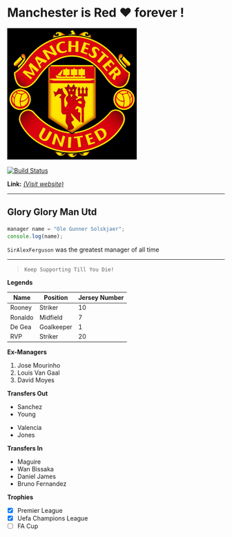 # Manchester is Red :heart: forever !
<!-- ![rohit maan](ManchesterUnited.jpg "helloji") -->
<img src = "ManchesterUnited.jpg"  alt = "Manchester United"  width=300  title= "ManUtd Logo">

[![Build Status](https://travis-ci.org/github/training-kit.svg?branch=master)](https://travis-ci.org/github/training-kit)

**Link:** _[(Visit website)](https://www.manutd.com/ "OfficialSite")_

---

## Glory Glory Man Utd 

```javascript
manager name = "Ole Gunner Solskjaer";
console.log(name); 
```

`SirAlexFerguson` was the greatest manager of all time

*******

>     Keep Supporting Till You Die!

**Legends**

|   Name  |  Position  | Jersey Number
| ------- | ---------- | -------------
| Rooney  |  Striker   |     10
| Ronaldo |  Midfield  |     7
| De Gea  | Goalkeeper |     1
|   RVP   |  Striker   |     20

**Ex-Managers**
1. Jose Mourinho
2. Louis Van Gaal
3. David Moyes

**Transfers Out** 
* Sanchez
* Young
- Valencia
- Jones

**Transfers In**
- Maguire
- Wan Bissaka
- Daniel James
- Bruno Fernandez

**Trophies**
* [x] Premier League
* [x] Uefa Champions League
* [ ] FA Cup
